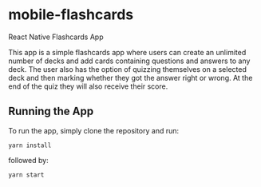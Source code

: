 # mobile-flashcards
React Native Flashcards App

This app is a simple flashcards app where users can create an unlimited number 
of decks and add cards containing questions and answers to any deck. The user also has the option 
of quizzing themselves on a selected deck and then marking whether they got the answer right or wrong. At the
end of the quiz they will also receive their score.

## Running the App
To run the app, simply clone the repository and run: 

```
yarn install
```
followed by:

```
yarn start
```
